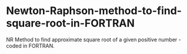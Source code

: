 # Newton-Raphson-method-to-find-square-root-in-FORTRAN
NR Method to find approximate square root of a given positive number - coded in FORTRAN.
